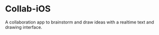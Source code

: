 # Collab-iOS
A collaboration app to brainstorm and draw ideas with a realtime text and drawing interface.
